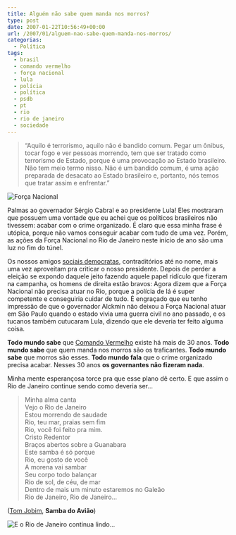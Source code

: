 ```yaml
---
title: Alguém não sabe quem manda nos morros?
type: post
date: 2007-01-22T10:56:49+00:00
url: /2007/01/alguem-nao-sabe-quem-manda-nos-morros/
categorias:
  - Política
tags:
  - brasil
  - comando vermelho
  - força nacional
  - lula
  - polícia
  - política
  - psdb
  - pt
  - rio
  - rio de janeiro
  - sociedade
---
```


> “Aquilo é terrorismo, aquilo não é bandido comum. Pegar um ônibus, tocar fogo e ver pessoas morrendo, tem que ser tratado como terrorismo de Estado, porque é uma provocação ao Estado brasileiro. Não tem meio termo nisso. Não é um bandido comum, é uma ação preparada de desacato ao Estado brasileiro e, portanto, nós temos que tratar assim e enfrentar.”

![Força Nacional](/wp-content/uploads/2007/01/foto5505.jpg)

Palmas ao governador Sérgio Cabral e ao presidente Lula! Eles mostraram que possuem uma vontade que eu achei que os políticos brasileiros não tivessem: acabar com o crime organizado. É claro que essa minha frase é utópica, porque não vamos conseguir acabar com tudo de uma vez. Porém, as ações da Força Nacional no Rio de Janeiro neste início de ano são uma luz no fim do túnel.

Os nossos amigos [sociais democratas][1], contraditórios até no nome, mais uma vez aproveitam pra criticar o nosso presidente. Depois de perder a eleição se expondo daquele jeito fazendo aquele papel ridículo que fizeram na campanha, os homens de direita estão bravos: Agora dizem que a Força Nacional não precisa atuar no Rio, porque a polícia de lá é super competente e conseguiria cuidar de tudo. É engraçado que eu tenho impressão de que o governador Alckmin não deixou a Força Nacional atuar em São Paulo quando o estado vivia uma guerra civil no ano passado, e os tucanos também cutucaram Lula, dizendo que ele deveria ter feito alguma coisa.

**Todo mundo sabe** que [Comando Vermelho][2] existe há mais de 30 anos. **Todo mundo sabe** que quem manda nos morros são os traficantes. **Todo mundo sabe** que morros são esses. **Todo mundo fala** que o crime organizado precisa acabar. Nesses 30 anos **os governantes não fizeram nada**.

Minha mente esperançosa torce pra que esse plano dê certo. E que assim o Rio de Janeiro continue sendo como deveria ser…

> Minha alma canta  
> Vejo o Rio de Janeiro  
> Estou morrendo de saudade  
> Rio, teu mar, praias sem fim  
> Rio, você foi feito pra mim.  
> Cristo Redentor  
> Braços abertos sobre a Guanabara  
> Este samba é só porque  
> Rio, eu gosto de você  
> A morena vai sambar  
> Seu corpo todo balançar  
> Rio de sol, de céu, de mar  
> Dentro de mais um minuto estaremos no Galeão  
> Rio de Janeiro, Rio de Janeiro…

([Tom Jobim][3], **Samba do Avião**)

![E o Rio de Janeiro continua lindo...](/wp-content/uploads/2007/01/rio.jpg)

[1]: http://pt.wikipedia.org/wiki/Partido_da_Social_Democracia_Brasileira
[2]: http://pt.wikipedia.org/wiki/Comando_Vermelho
[3]: http://pt.wikipedia.org/wiki/Tom_Jobim
